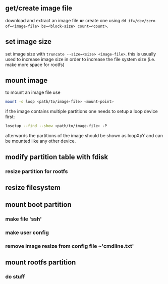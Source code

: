 
## get/create image file
download and extract an image file **or** create one using `dd if=/dev/zero of=<image-file> bs=<block-size> count=<count>`.

## set image size
set image size with `truncate --size=<size> <image-file>`. this is usually used to increase image size in order to increase the file system size (i.e. make more space for rootfs)

## mount image
to mount an image file use 
```bash
mount -o loop <path/to/image-file> <mount-point>
```
if the image contains multiple partitions one needs to setup a loop device first:
```bash
losetup --find --show <path/to/image-file> -P
```
afterwards the partitions of the image should be shown as loopXpY and can be mounted like any other device.

## modify partition table with fdisk

### resize partition for rootfs

## resize filesystem

## mount boot partition

### make file 'ssh'

### make user config

### remove image resize from config file ~'cmdline.txt'

## mount rootfs partition

### do stuff
